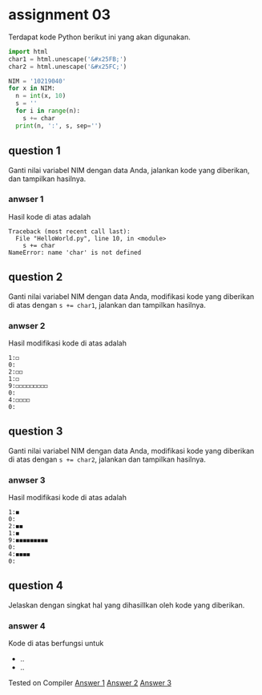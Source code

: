 # assignment 03
Terdapat kode Python berikut ini yang akan digunakan.
```python
import html
char1 = html.unescape('&#x25FB;')
char2 = html.unescape('&#x25FC;')

NIM = '10219040'
for x in NIM:
  n = int(x, 10)
  s = ''
  for i in range(n):
    s += char
  print(n, ':', s, sep='')
```

## question 1
Ganti nilai variabel NIM dengan data Anda, jalankan kode yang diberikan, dan tampilkan hasilnya.

### anwser 1
Hasil kode di atas adalah
```
Traceback (most recent call last):
  File "HelloWorld.py", line 10, in <module>
    s += char
NameError: name 'char' is not defined
```

## question 2
Ganti nilai variabel NIM dengan data Anda, modifikasi kode yang diberikan di atas dengan `s += char1`, jalankan dan tampilkan hasilnya.

### anwser 2
Hasil modifikasi kode di atas adalah
```
1:◻
0:
2:◻◻
1:◻
9:◻◻◻◻◻◻◻◻◻
0:
4:◻◻◻◻
0:
```

## question 3
Ganti nilai variabel NIM dengan data Anda, modifikasi kode yang diberikan di atas dengan `s += char2`, jalankan dan tampilkan hasilnya.

### anwser 3
Hasil modifikasi kode di atas adalah
```
1:◼
0:
2:◼◼
1:◼
9:◼◼◼◼◼◼◼◼◼
0:
4:◼◼◼◼
0:
```

## question 4
Jelaskan dengan singkat hal yang dihasillkan oleh kode yang diberikan.

### answer 4
Kode di atas berfungsi untuk
+ ..
+ ..

Tested on Compiler 
[Answer 1](https://onecompiler.com/python/3xrz4zs73)
[Answer 2](https://onecompiler.com/python/3xrz5vdkr)
[Answer 3](https://onecompiler.com/python/3xrz5x3a6)
